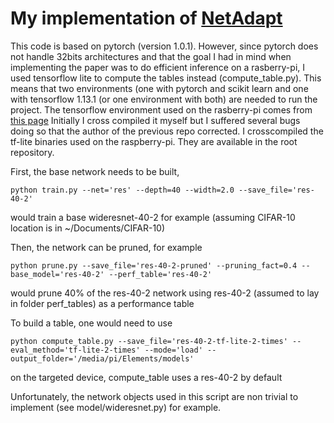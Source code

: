 # My implementation of [NetAdapt](http://arxiv.org/abs/1804.03230)

This code is based on pytorch (version 1.0.1). 
However, since pytorch does not handle 32bits architectures and that the goal I had in mind when implementing the paper was to do efficient inference on a rasberry-pi, 
I used tensorflow lite to compute the tables instead (compute_table.py). 
This means that two environments (one with pytorch and scikit learn and one with tensorflow 1.13.1 (or one environment with both) are needed to run the project.
The tensorflow environment used on the rasberry-pi comes from [this page](https://github.com/PINTO0309/Tensorflow-bin)
Initially I cross compiled it myself but I suffered several bugs doing so that the author of the previous repo corrected.
I crosscompiled the tf-lite binaries used on the raspberry-pi. They are available in the root repository.

First, the base network needs to be built, 
```
python train.py --net='res' --depth=40 --width=2.0 --save_file='res-40-2'

```
would train a base wideresnet-40-2 for example (assuming CIFAR-10 location is in ~/Documents/CIFAR-10)

Then, the network can be pruned, for example
```
python prune.py --save_file='res-40-2-pruned' --pruning_fact=0.4 --base_model='res-40-2' --perf_table='res-40-2'

```
would prune 40% of the res-40-2 network using res-40-2 (assumed to lay in folder perf_tables) as a performance table

To build a table, one would need to use
```
python compute_table.py --save_file='res-40-2-tf-lite-2-times' --eval_method='tf-lite-2-times' --mode='load' --output_folder='/media/pi/Elements/models'

```
on the targeted device, compute_table uses a res-40-2 by default


Unfortunately, the network objects used in this script are non trivial to implement (see model/wideresnet.py) for example.